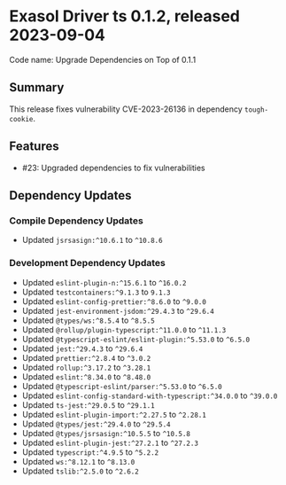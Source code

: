 # Exasol Driver ts 0.1.2, released 2023-09-04

Code name: Upgrade Dependencies on Top of 0.1.1

## Summary

This release fixes vulnerability CVE-2023-26136 in dependency `tough-cookie`.

## Features

* #23: Upgraded dependencies to fix vulnerabilities

## Dependency Updates

### Compile Dependency Updates

* Updated `jsrsasign:^10.6.1` to `^10.8.6`

### Development Dependency Updates

* Updated `eslint-plugin-n:^15.6.1` to `^16.0.2`
* Updated `testcontainers:^9.1.3` to `9.1.3`
* Updated `eslint-config-prettier:^8.6.0` to `^9.0.0`
* Updated `jest-environment-jsdom:^29.4.3` to `^29.6.4`
* Updated `@types/ws:^8.5.4` to `^8.5.5`
* Updated `@rollup/plugin-typescript:^11.0.0` to `^11.1.3`
* Updated `@typescript-eslint/eslint-plugin:^5.53.0` to `^6.5.0`
* Updated `jest:^29.4.3` to `^29.6.4`
* Updated `prettier:^2.8.4` to `^3.0.2`
* Updated `rollup:^3.17.2` to `^3.28.1`
* Updated `eslint:^8.34.0` to `^8.48.0`
* Updated `@typescript-eslint/parser:^5.53.0` to `^6.5.0`
* Updated `eslint-config-standard-with-typescript:^34.0.0` to `^39.0.0`
* Updated `ts-jest:^29.0.5` to `^29.1.1`
* Updated `eslint-plugin-import:^2.27.5` to `^2.28.1`
* Updated `@types/jest:^29.4.0` to `^29.5.4`
* Updated `@types/jsrsasign:^10.5.5` to `^10.5.8`
* Updated `eslint-plugin-jest:^27.2.1` to `^27.2.3`
* Updated `typescript:^4.9.5` to `^5.2.2`
* Updated `ws:^8.12.1` to `^8.13.0`
* Updated `tslib:^2.5.0` to `^2.6.2`
